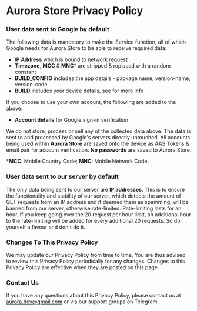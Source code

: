 # Aurora Store Privacy Policy

### User data sent to Google by default

The following data is mandatory to make the Service function, all of which Google needs for Aurora Store to be able to receive required data:

* I**P Address** which is bound to network request​
* **Timezone**, **MCC** & **MNC**\* are stripped & replaced with a random constant​
* **BUILD\_CONFIG** includes the app details - package name, version-name, version-code​
* **BUILD** includes your device details, see for more info​

If you choose to use your own account, the following are added to the above:

* **Account details** for Google sign-in verification

​We do not store, process or sell any of the collected data above. The data is sent to and processed by Google's servers directly untouched. All accounts being used within **Aurora Store** are saved onto the device as AAS Tokens & email pair for account verification. **No passwords** are saved to Aurora Store.

\***MCC**: Mobile Country Code; **MNC**: Mobile Network Code.

### User data sent to our server by default

The only data being sent to our server are **IP addresses**. This is to ensure the functionality and stability of our server, which detects the amount of GET requests from an IP address and if deemed them as spamming, will be banned from our server, otherwise rate-limited. Rate-limiting lasts for an hour. If you keep going over the 20 request per hour limit, an additional hour to the rate-limiting will be added for every additional 20 requests. So do yourself a favour and don't do it.

### Changes To This Privacy Policy​

We may update our Privacy Policy from time to time. You are thus advised to review this Privacy Policy periodically for any changes. Changes to this Privacy Policy are effective when they are posted on this page.

### Contact Us

If you have any questions about this Privacy Policy, please contact us at aurora.dev@gmail.com or via our support groups on Telegram.​
